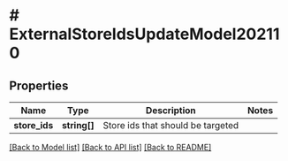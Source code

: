 # # ExternalStoreIdsUpdateModel202110

## Properties

Name | Type | Description | Notes
------------ | ------------- | ------------- | -------------
**store_ids** | **string[]** | Store ids that should be targeted |

[[Back to Model list]](../../README.md#models) [[Back to API list]](../../README.md#endpoints) [[Back to README]](../../README.md)
